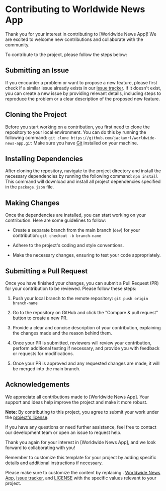 # Contributing to Worldwide News App

Thank you for your interest in contributing to [Worldwide News App]! We are excited to welcome new contributions and collaborate with the community.

To contribute to the project, please follow the steps below:

## Submitting an Issue

If you encounter a problem or want to propose a new feature, please first check if a similar issue already exists in our [issue tracker](https://github.com/jackamrl/worldwide-news-app/issues). If it doesn't exist, you can create a new issue by providing relevant details, including steps to reproduce the problem or a clear description of the proposed new feature.

## Cloning the Project

Before you start working on a contribution, you first need to clone the repository to your local environment. You can do this by running the following command: `git clone https://github.com/jackamrl/worldwide-news-app.git`
Make sure you have [Git](https://git-scm.com/) installed on your machine.

## Installing Dependencies

After cloning the repository, navigate to the project directory and install the necessary dependencies by running the following command: `npm install`
This command will download and install all project dependencies specified in the `package.json` file.

## Making Changes

Once the dependencies are installed, you can start working on your contribution. Here are some guidelines to follow:

- Create a separate branch from the main branch (`dev`) for your contribution: `git checkout -b branch-name`

- Adhere to the project's coding and style conventions.

- Make the necessary changes, ensuring to test your code appropriately.

## Submitting a Pull Request

Once you have finished your changes, you can submit a Pull Request (PR) for your contribution to be reviewed. Please follow these steps:

1. Push your local branch to the remote repository: `git push origin branch-name`

2. Go to the repository on GitHub and click the "Compare & pull request" button to create a new PR.

3. Provide a clear and concise description of your contribution, explaining the changes made and the reason behind them.

4. Once your PR is submitted, reviewers will review your contribution, perform additional testing if necessary, and provide you with feedback or requests for modifications.

5. Once your PR is approved and any requested changes are made, it will be merged into the main branch.

## Acknowledgements

We appreciate all contributions made to [Worldwide News App]. Your support and ideas help improve the project and make it more robust.

**Note:** By contributing to this project, you agree to submit your work under the [project's license](LICENSE).

If you have any questions or need further assistance, feel free to contact our development team or open an issue to request help.

Thank you again for your interest in [Worldwide News App], and we look forward to collaborating with you!

Remember to customize this template for your project by adding specific details and additional instructions if necessary.

Please make sure to customize the content by replacing . [Worldwide News App](https://github.com/jackamrl/worldwide-news-app.git), [issue tracker](https://github.com/jackamrl/worldwide-news-app/issues), and [LICENSE](LICENSE) with the specific values relevant to your project.
